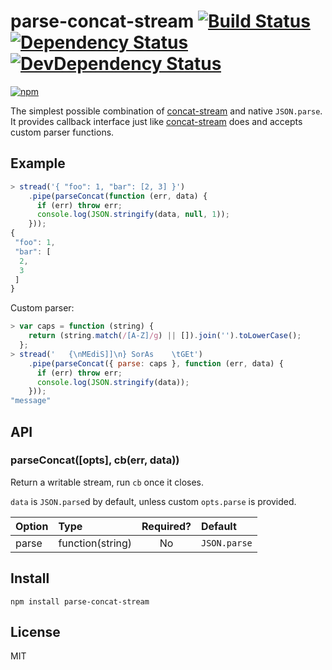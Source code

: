 # parse-concat-stream [![Build Status][travis-badge]][travis] [![Dependency Status][david-badge]][david] [![DevDependency Status][david-dev-badge]][david-dev]

[![npm](https://nodei.co/npm/parse-concat-stream.png)](https://nodei.co/npm/parse-concat-stream/)

[travis-badge]: https://travis-ci.org/eush77/parse-concat-stream.svg
[travis]: https://travis-ci.org/eush77/parse-concat-stream
[david-badge]: https://david-dm.org/eush77/parse-concat-stream.png
[david]: https://david-dm.org/eush77/parse-concat-stream
[david-dev-badge]: https://david-dm.org/eush77/parse-concat-stream/dev-status.png
[david-dev]: https://david-dm.org/eush77/parse-concat-stream#info=devDependencies

The simplest possible combination of [concat-stream](https://www.npmjs.org/package/concat-stream) and native `JSON.parse`. It provides callback interface just like [concat-stream](https://www.npmjs.org/package/concat-stream) does and accepts custom parser functions.

## Example

```js
> stread('{ "foo": 1, "bar": [2, 3] }')
    .pipe(parseConcat(function (err, data) {
      if (err) throw err;
      console.log(JSON.stringify(data, null, 1));
    }));
{
 "foo": 1,
 "bar": [
  2,
  3
 ]
}
```

Custom parser:

```js
> var caps = function (string) {
    return (string.match(/[A-Z]/g) || []).join('').toLowerCase();
  };
> stread('   {\nMEdiS]]\n} SorAs    \tGEt')
    .pipe(parseConcat({ parse: caps }, function (err, data) {
      if (err) throw err;
      console.log(JSON.stringify(data));
    }));
"message"
```

## API

### parseConcat([opts], cb(err, data))

Return a writable stream, run `cb` once it closes.

`data` is `JSON.parse`d by default, unless custom `opts.parse` is provided.

| Option | Type             | Required? | Default      |
| :------| :--------------- | :-------: | :----------- |
| parse  | function(string) | No        | `JSON.parse` |

## Install

```shell
npm install parse-concat-stream
```

## License

MIT